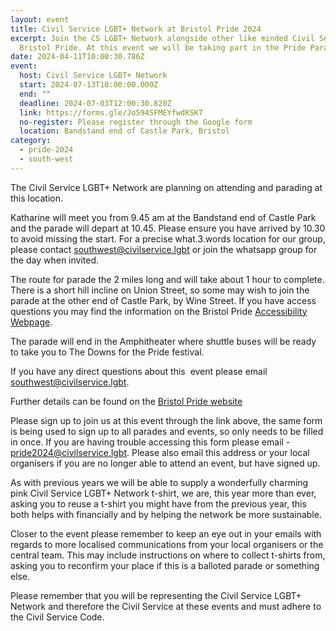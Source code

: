```yaml
---
layout: event
title: Civil Service LGBT+ Network at Bristol Pride 2024
excerpt: Join the CS LGBT+ Network alongside other like minded Civil Servants at
  Bristol Pride. At this event we will be taking part in the Pride Parade.
date: 2024-04-11T10:00:30.786Z
event:
  host: Civil Service LGBT+ Network
  start: 2024-07-13T10:00:00.000Z
  end: ""
  deadline: 2024-07-03T12:00:30.820Z
  link: https://forms.gle/Jo594SFMEYfwdKSK7
  no-register: Please register through the Google form
  location: Bandstand end of Castle Park, Bristol
category:
  - pride-2024
  - south-west
---
```

The Civil Service LGBT+ Network are planning on attending and parading at this location.

Katharine will meet you from 9.45 am at the Bandstand end of Castle Park and the parade will depart at 10.45. Please ensure you have arrived by 10.30 to avoid missing the start. For a precise what.3.words location for our group, please contact [southwest@civilservice.lgbt](mailto:southwest@civilservice.lgbt) or join the whatsapp group for the day when invited.

The route for parade the 2 miles long and will take about 1 hour to complete. There is a short hill incline on Union Street, so some may wish to join the parade at the other end of Castle Park, by Wine Street. If you have access questions you may find the information on the Bristol Pride [Accessibility Webpage](https://bristolpride.co.uk/accessibility/).

The parade will end in the Amphitheater where shuttle buses will be ready to take you to The Downs for the Pride festival.

If you have any direct questions about this  event please email southwest@civilservice.lgbt. 

Further details can be found on the [Bristol Pride website](https://bristolpride.co.uk/parade/)

Please sign up to join us at this event through the link above, the same form is being used to sign up to all parades and events, so only needs to be filled in once. If you are having trouble accessing this form please email - [pride2024@civilservice.lgbt](mailto:pride2024@civilservice.lgbt). Please also email this address or your local organisers if you are no longer able to attend an event, but have signed up.

As with previous years we will be able to supply a wonderfully charming pink Civil Service LGBT+ Network t-shirt, we are, this year more than ever, asking you to reuse a t-shirt you might have from the previous year, this both helps with financially and by helping the network be more sustainable. 

Closer to the event please remember to keep an eye out in your emails with regards to more localised communications from your local organisers or the central team. This may include instructions on where to collect t-shirts from, asking you to reconfirm your place if this is a balloted parade or something else.

Please remember that you will be representing the Civil Service LGBT+ Network and therefore the Civil Service at these events and must adhere to the Civil Service Code.